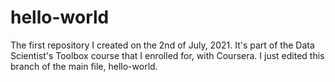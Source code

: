 # hello-world
The first repository I created on the 2nd of July, 2021. It's part of the Data Scientist's Toolbox course that I enrolled for, with Coursera.
I just edited this branch of the main file, hello-world.

